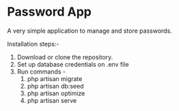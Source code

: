 # Password App
 
 A very simple application to manage and store passwords.
  
Installation steps:-
1. Download or clone the repository.
2. Set up database credentials on .env file
3. Run commands -
    1. php artisan migrate
    2. php artisan db:seed
    3. php artisan optimize
    4. php artisan serve
